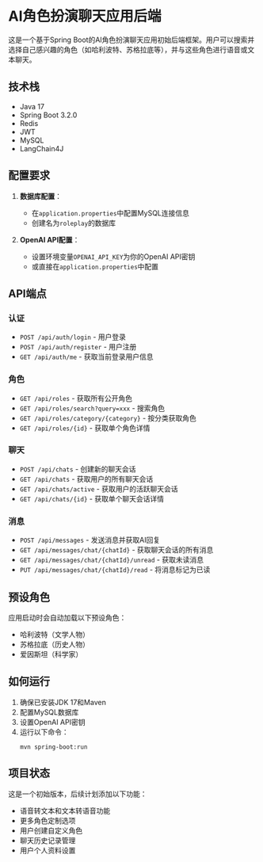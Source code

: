 # AI角色扮演聊天应用后端

这是一个基于Spring Boot的AI角色扮演聊天应用初始后端框架。用户可以搜索并选择自己感兴趣的角色（如哈利波特、苏格拉底等），并与这些角色进行语音或文本聊天。

## 技术栈

- Java 17
- Spring Boot 3.2.0
- Redis
- JWT
- MySQL
- LangChain4J

## 配置要求

1. **数据库配置**：
    - 在`application.properties`中配置MySQL连接信息
    - 创建名为`roleplay`的数据库

2. **OpenAI API配置**：
    - 设置环境变量`OPENAI_API_KEY`为你的OpenAI API密钥
    - 或直接在`application.properties`中配置

## API端点

### 认证

- `POST /api/auth/login` - 用户登录
- `POST /api/auth/register` - 用户注册
- `GET /api/auth/me` - 获取当前登录用户信息

### 角色

- `GET /api/roles` - 获取所有公开角色
- `GET /api/roles/search?query=xxx` - 搜索角色
- `GET /api/roles/category/{category}` - 按分类获取角色
- `GET /api/roles/{id}` - 获取单个角色详情

### 聊天

- `POST /api/chats` - 创建新的聊天会话
- `GET /api/chats` - 获取用户的所有聊天会话
- `GET /api/chats/active` - 获取用户的活跃聊天会话
- `GET /api/chats/{id}` - 获取单个聊天会话详情

### 消息

- `POST /api/messages` - 发送消息并获取AI回复
- `GET /api/messages/chat/{chatId}` - 获取聊天会话的所有消息
- `GET /api/messages/chat/{chatId}/unread` - 获取未读消息
- `PUT /api/messages/chat/{chatId}/read` - 将消息标记为已读

## 预设角色

应用启动时会自动加载以下预设角色：

- 哈利波特（文学人物）
- 苏格拉底（历史人物）
- 爱因斯坦（科学家）

## 如何运行

1. 确保已安装JDK 17和Maven
2. 配置MySQL数据库
3. 设置OpenAI API密钥
4. 运行以下命令：
   ```
   mvn spring-boot:run
   ```

## 项目状态

这是一个初始版本，后续计划添加以下功能：

- 语音转文本和文本转语音功能
- 更多角色定制选项
- 用户创建自定义角色
- 聊天历史记录管理
- 用户个人资料设置
